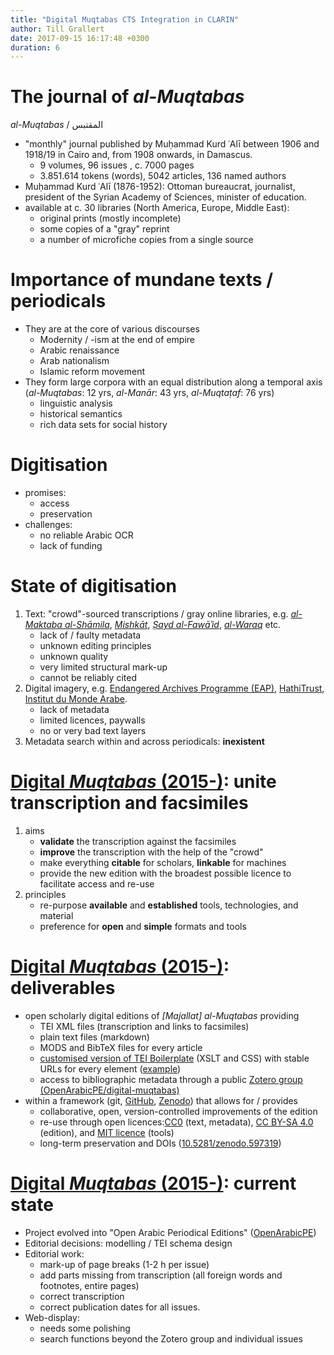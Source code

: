 ```yaml
---
title: "Digital Muqtabas CTS Integration in CLARIN"
author: Till Grallert
date: 2017-09-15 16:17:48 +0300
duration: 6
---
```


# The journal of *al-Muqtabas*

*al-Muqtabas* / المقتبس

- "monthly" journal published by Muḥammad Kurd ʿAlī between 1906 and 1918/19 in Cairo and, from 1908 onwards, in Damascus.
    + 9 volumes, 96 issues <!-- (at least 2 double issues),  -->, c. 7000 pages
    + 3.851.614 tokens (words), 5042 articles, 136 named authors
- Muḥammad Kurd ʿAlī (1876-1952): Ottoman bureaucrat, journalist, president of the Syrian Academy of Sciences, minister of education. 
- available at c. 30 libraries (North America, Europe, Middle East): 
    + original prints (mostly incomplete)
    + some copies of a "gray" reprint
    + a number of microfiche copies from a single source

# Importance of mundane texts / periodicals

- They are at the core of various discourses
    + Modernity / -ism at the end of empire
    + Arabic renaissance
    + Arab nationalism
    + Islamic reform movement
- They form large corpora with an equal distribution along a temporal axis (*al-Muqtabas*: 12 yrs, *al-Manār*: 43 yrs, *al-Muqtaṭaf*: 76 yrs)
    + linguistic analysis
    + historical semantics
    + rich data sets for social history

# Digitisation

- promises:
    + access
    + preservation
- challenges:
    - no reliable Arabic OCR
    - lack of funding

# State of digitisation

1. Text: "crowd"-sourced transcriptions / gray online libraries, e.g. [*al-Maktaba al-Shāmila*](http://shamela.ws/index.php/book/26523), [*Mishkāt*](http://almeshkat.net/), [*Ṣayd al-Fawāʾid*](http://saaid.net/), [*al-Waraq*](http://www.alwaraq.net/) etc.
    + lack of / faulty metadata
    + unknown editing principles
    + unknown quality
    + very limited structural mark-up
    + cannot be reliably cited 
2. Digital imagery, e.g. [Endangered Archives Programme (EAP)](http://eap.bl.uk/database/overview_project.a4d?projID=EAP119;r=63), [HathiTrust](http://catalog.hathitrust.org/Record/100658549), [Institut du Monde Arabe](http://ima.bibalex.org/IMA/presentation/periodic/list.jsf?pid=9C82C139F9785E99D30089727B40A269).
    + lack of metadata
    + limited licences, paywalls
    + no or very bad text layers
3. Metadata search within and across periodicals: **inexistent**

# [Digital *Muqtabas* (2015-)](https://www.github.com/tillgrallert/digital-muqtabas): unite transcription and facsimiles

1. aims
    + **validate** the transcription against the facsimiles
    - **improve** the transcription with the help of the "crowd"
    - make everything **citable** for scholars, **linkable** for machines
    - provide the new edition with the broadest possible licence to facilitate access and re-use 
2. principles
    - re-purpose **available** and **established** tools, technologies, and material
    - preference for **open** and **simple** formats and tools

# [Digital *Muqtabas* (2015-)](https://www.github.com/tillgrallert/digital-muqtabas): deliverables

- open scholarly digital editions of *[Majallat] al-Muqtabas* <!-- and *al-Ḥaqāʾiq* --> providing
    + TEI XML files (transcription and links to facsimiles)
    + plain text files (markdown)
    + MODS and BibTeX files for every article
    + [customised version of TEI Boilerplate](https://github.com/tillgrallert/tei-boilerplate-arabic-editions) (XSLT and CSS) with stable URLs for every element ([example](https://rawgit.com/tillgrallert/digital-muqtabas/master/xml/oclc_4770057679-i_61.TEIP5.xml))
    + access to bibliographic metadata through a public [Zotero group (OpenArabicPE/digital-muqtabas)](https://www.zotero.org/groups/904125/openarabicpe/items/collectionKey/8SINFUW9)
- within a framework (git, [GitHub](https://github.com/tillgrallert/digital-muqtabas), [Zenodo](https://zenodo.org)) that allows for / provides
    + collaborative, open, version-controlled improvements of the edition
    + re-use through open licences:[CC0](https://creativecommons.org/publicdomain/zero/1.0/) (text, metadata), [CC BY-SA 4.0](http://creativecommons.org/licenses/by-sa/4.0/) (edition), and [MIT licence](https://en.wikipedia.org/wiki/MIT_License) (tools)
    + long-term preservation and DOIs ([10.5281/zenodo.597319](https://doi.org/10.5281/zenodo.597319))

# [Digital *Muqtabas* (2015-)](https://www.github.com/tillgrallert/digital-muqtabas): current state

- Project evolved into "Open Arabic Periodical Editions" ([OpenArabicPE](https://openarabicpe.github.io))
- Editorial decisions: modelling / TEI schema design
    <!-- + mark-up of some text features has not yet been decided -->
- Editorial work: 
    + mark-up of page breaks (1-2 h per issue)
    + add parts missing from transcription (all foreign words and footnotes, entire pages)
    + correct transcription
    + correct publication dates for all issues.
- Web-display:
    + needs some polishing
    + search functions beyond the Zotero group and individual issues
